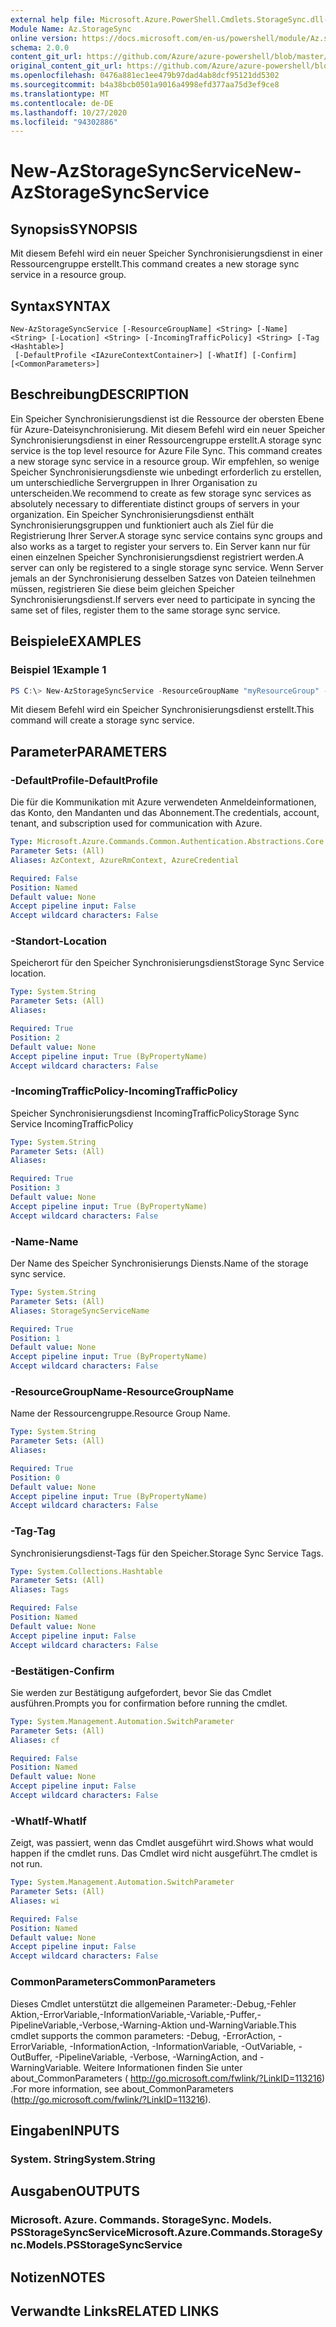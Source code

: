 ```yaml
---
external help file: Microsoft.Azure.PowerShell.Cmdlets.StorageSync.dll-Help.xml
Module Name: Az.StorageSync
online version: https://docs.microsoft.com/en-us/powershell/module/Az.storagesync/new-Azstoragesyncservice
schema: 2.0.0
content_git_url: https://github.com/Azure/azure-powershell/blob/master/src/StorageSync/StorageSync/help/New-AzStorageSyncService.md
original_content_git_url: https://github.com/Azure/azure-powershell/blob/master/src/StorageSync/StorageSync/help/New-AzStorageSyncService.md
ms.openlocfilehash: 0476a881ec1ee479b97dad4ab8dcf95121dd5302
ms.sourcegitcommit: b4a38bcb0501a9016a4998efd377aa75d3ef9ce8
ms.translationtype: MT
ms.contentlocale: de-DE
ms.lasthandoff: 10/27/2020
ms.locfileid: "94302886"
---
```

# <span data-ttu-id="2a3ac-101">New-AzStorageSyncService</span><span class="sxs-lookup"><span data-stu-id="2a3ac-101">New-AzStorageSyncService</span></span>

## <span data-ttu-id="2a3ac-102">Synopsis</span><span class="sxs-lookup"><span data-stu-id="2a3ac-102">SYNOPSIS</span></span>
<span data-ttu-id="2a3ac-103">Mit diesem Befehl wird ein neuer Speicher Synchronisierungsdienst in einer Ressourcengruppe erstellt.</span><span class="sxs-lookup"><span data-stu-id="2a3ac-103">This command creates a new storage sync service in a resource group.</span></span>

## <span data-ttu-id="2a3ac-104">Syntax</span><span class="sxs-lookup"><span data-stu-id="2a3ac-104">SYNTAX</span></span>

```
New-AzStorageSyncService [-ResourceGroupName] <String> [-Name] <String> [-Location] <String> [-IncomingTrafficPolicy] <String> [-Tag <Hashtable>]
 [-DefaultProfile <IAzureContextContainer>] [-WhatIf] [-Confirm] [<CommonParameters>]
```

## <span data-ttu-id="2a3ac-105">Beschreibung</span><span class="sxs-lookup"><span data-stu-id="2a3ac-105">DESCRIPTION</span></span>
<span data-ttu-id="2a3ac-106">Ein Speicher Synchronisierungsdienst ist die Ressource der obersten Ebene für Azure-Dateisynchronisierung. Mit diesem Befehl wird ein neuer Speicher Synchronisierungsdienst in einer Ressourcengruppe erstellt.</span><span class="sxs-lookup"><span data-stu-id="2a3ac-106">A storage sync service is the top level resource for Azure File Sync. This command creates a new storage sync service in a resource group.</span></span> <span data-ttu-id="2a3ac-107">Wir empfehlen, so wenige Speicher Synchronisierungsdienste wie unbedingt erforderlich zu erstellen, um unterschiedliche Servergruppen in Ihrer Organisation zu unterscheiden.</span><span class="sxs-lookup"><span data-stu-id="2a3ac-107">We recommend to create as few storage sync services as absolutely necessary to differentiate distinct groups of servers in your organization.</span></span> <span data-ttu-id="2a3ac-108">Ein Speicher Synchronisierungsdienst enthält Synchronisierungsgruppen und funktioniert auch als Ziel für die Registrierung Ihrer Server.</span><span class="sxs-lookup"><span data-stu-id="2a3ac-108">A storage sync service contains sync groups and also works as a target to register your servers to.</span></span> <span data-ttu-id="2a3ac-109">Ein Server kann nur für einen einzelnen Speicher Synchronisierungsdienst registriert werden.</span><span class="sxs-lookup"><span data-stu-id="2a3ac-109">A server can only be registered to a single storage sync service.</span></span> <span data-ttu-id="2a3ac-110">Wenn Server jemals an der Synchronisierung desselben Satzes von Dateien teilnehmen müssen, registrieren Sie diese beim gleichen Speicher Synchronisierungsdienst.</span><span class="sxs-lookup"><span data-stu-id="2a3ac-110">If servers ever need to participate in syncing the same set of files, register them to the same storage sync service.</span></span>

## <span data-ttu-id="2a3ac-111">Beispiele</span><span class="sxs-lookup"><span data-stu-id="2a3ac-111">EXAMPLES</span></span>

### <span data-ttu-id="2a3ac-112">Beispiel 1</span><span class="sxs-lookup"><span data-stu-id="2a3ac-112">Example 1</span></span>
```powershell
PS C:\> New-AzStorageSyncService -ResourceGroupName "myResourceGroup" -Location "myLocation" -StorageSyncServiceName "myStorageSyncServiceName" -IncomingTrafficPolicy "AllowAllTraffic"
```

<span data-ttu-id="2a3ac-113">Mit diesem Befehl wird ein Speicher Synchronisierungsdienst erstellt.</span><span class="sxs-lookup"><span data-stu-id="2a3ac-113">This command will create a storage sync service.</span></span>

## <span data-ttu-id="2a3ac-114">Parameter</span><span class="sxs-lookup"><span data-stu-id="2a3ac-114">PARAMETERS</span></span>

### <span data-ttu-id="2a3ac-115">-DefaultProfile</span><span class="sxs-lookup"><span data-stu-id="2a3ac-115">-DefaultProfile</span></span>
<span data-ttu-id="2a3ac-116">Die für die Kommunikation mit Azure verwendeten Anmeldeinformationen, das Konto, den Mandanten und das Abonnement.</span><span class="sxs-lookup"><span data-stu-id="2a3ac-116">The credentials, account, tenant, and subscription used for communication with Azure.</span></span>

```yaml
Type: Microsoft.Azure.Commands.Common.Authentication.Abstractions.Core.IAzureContextContainer
Parameter Sets: (All)
Aliases: AzContext, AzureRmContext, AzureCredential

Required: False
Position: Named
Default value: None
Accept pipeline input: False
Accept wildcard characters: False
```

### <span data-ttu-id="2a3ac-117">-Standort</span><span class="sxs-lookup"><span data-stu-id="2a3ac-117">-Location</span></span>
<span data-ttu-id="2a3ac-118">Speicherort für den Speicher Synchronisierungsdienst</span><span class="sxs-lookup"><span data-stu-id="2a3ac-118">Storage Sync Service location.</span></span>

```yaml
Type: System.String
Parameter Sets: (All)
Aliases:

Required: True
Position: 2
Default value: None
Accept pipeline input: True (ByPropertyName)
Accept wildcard characters: False
```

### <span data-ttu-id="2a3ac-119">-IncomingTrafficPolicy</span><span class="sxs-lookup"><span data-stu-id="2a3ac-119">-IncomingTrafficPolicy</span></span>
<span data-ttu-id="2a3ac-120">Speicher Synchronisierungsdienst IncomingTrafficPolicy</span><span class="sxs-lookup"><span data-stu-id="2a3ac-120">Storage Sync Service IncomingTrafficPolicy</span></span>

```yaml
Type: System.String
Parameter Sets: (All)
Aliases:

Required: True
Position: 3
Default value: None
Accept pipeline input: True (ByPropertyName)
Accept wildcard characters: False
```

### <span data-ttu-id="2a3ac-121">-Name</span><span class="sxs-lookup"><span data-stu-id="2a3ac-121">-Name</span></span>
<span data-ttu-id="2a3ac-122">Der Name des Speicher Synchronisierungs Diensts.</span><span class="sxs-lookup"><span data-stu-id="2a3ac-122">Name of the storage sync service.</span></span>

```yaml
Type: System.String
Parameter Sets: (All)
Aliases: StorageSyncServiceName

Required: True
Position: 1
Default value: None
Accept pipeline input: True (ByPropertyName)
Accept wildcard characters: False
```

### <span data-ttu-id="2a3ac-123">-ResourceGroupName</span><span class="sxs-lookup"><span data-stu-id="2a3ac-123">-ResourceGroupName</span></span>
<span data-ttu-id="2a3ac-124">Name der Ressourcengruppe.</span><span class="sxs-lookup"><span data-stu-id="2a3ac-124">Resource Group Name.</span></span>

```yaml
Type: System.String
Parameter Sets: (All)
Aliases:

Required: True
Position: 0
Default value: None
Accept pipeline input: True (ByPropertyName)
Accept wildcard characters: False
```

### <span data-ttu-id="2a3ac-125">-Tag</span><span class="sxs-lookup"><span data-stu-id="2a3ac-125">-Tag</span></span>
<span data-ttu-id="2a3ac-126">Synchronisierungsdienst-Tags für den Speicher.</span><span class="sxs-lookup"><span data-stu-id="2a3ac-126">Storage Sync Service Tags.</span></span>

```yaml
Type: System.Collections.Hashtable
Parameter Sets: (All)
Aliases: Tags

Required: False
Position: Named
Default value: None
Accept pipeline input: False
Accept wildcard characters: False
```

### <span data-ttu-id="2a3ac-127">-Bestätigen</span><span class="sxs-lookup"><span data-stu-id="2a3ac-127">-Confirm</span></span>
<span data-ttu-id="2a3ac-128">Sie werden zur Bestätigung aufgefordert, bevor Sie das Cmdlet ausführen.</span><span class="sxs-lookup"><span data-stu-id="2a3ac-128">Prompts you for confirmation before running the cmdlet.</span></span>

```yaml
Type: System.Management.Automation.SwitchParameter
Parameter Sets: (All)
Aliases: cf

Required: False
Position: Named
Default value: None
Accept pipeline input: False
Accept wildcard characters: False
```

### <span data-ttu-id="2a3ac-129">-WhatIf</span><span class="sxs-lookup"><span data-stu-id="2a3ac-129">-WhatIf</span></span>
<span data-ttu-id="2a3ac-130">Zeigt, was passiert, wenn das Cmdlet ausgeführt wird.</span><span class="sxs-lookup"><span data-stu-id="2a3ac-130">Shows what would happen if the cmdlet runs.</span></span> <span data-ttu-id="2a3ac-131">Das Cmdlet wird nicht ausgeführt.</span><span class="sxs-lookup"><span data-stu-id="2a3ac-131">The cmdlet is not run.</span></span>

```yaml
Type: System.Management.Automation.SwitchParameter
Parameter Sets: (All)
Aliases: wi

Required: False
Position: Named
Default value: None
Accept pipeline input: False
Accept wildcard characters: False
```

### <span data-ttu-id="2a3ac-132">CommonParameters</span><span class="sxs-lookup"><span data-stu-id="2a3ac-132">CommonParameters</span></span>
<span data-ttu-id="2a3ac-133">Dieses Cmdlet unterstützt die allgemeinen Parameter:-Debug,-Fehler Aktion,-ErrorVariable,-InformationVariable,-Variable,-Puffer,-PipelineVariable,-Verbose,-Warning-Aktion und-WarningVariable.</span><span class="sxs-lookup"><span data-stu-id="2a3ac-133">This cmdlet supports the common parameters: -Debug, -ErrorAction, -ErrorVariable, -InformationAction, -InformationVariable, -OutVariable, -OutBuffer, -PipelineVariable, -Verbose, -WarningAction, and -WarningVariable.</span></span> <span data-ttu-id="2a3ac-134">Weitere Informationen finden Sie unter about_CommonParameters ( http://go.microsoft.com/fwlink/?LinkID=113216) .</span><span class="sxs-lookup"><span data-stu-id="2a3ac-134">For more information, see about_CommonParameters (http://go.microsoft.com/fwlink/?LinkID=113216).</span></span>

## <span data-ttu-id="2a3ac-135">Eingaben</span><span class="sxs-lookup"><span data-stu-id="2a3ac-135">INPUTS</span></span>

### <span data-ttu-id="2a3ac-136">System. String</span><span class="sxs-lookup"><span data-stu-id="2a3ac-136">System.String</span></span>

## <span data-ttu-id="2a3ac-137">Ausgaben</span><span class="sxs-lookup"><span data-stu-id="2a3ac-137">OUTPUTS</span></span>

### <span data-ttu-id="2a3ac-138">Microsoft. Azure. Commands. StorageSync. Models. PSStorageSyncService</span><span class="sxs-lookup"><span data-stu-id="2a3ac-138">Microsoft.Azure.Commands.StorageSync.Models.PSStorageSyncService</span></span>

## <span data-ttu-id="2a3ac-139">Notizen</span><span class="sxs-lookup"><span data-stu-id="2a3ac-139">NOTES</span></span>

## <span data-ttu-id="2a3ac-140">Verwandte Links</span><span class="sxs-lookup"><span data-stu-id="2a3ac-140">RELATED LINKS</span></span>
